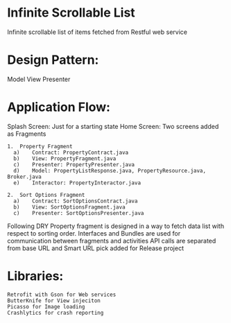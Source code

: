 # Infinite Scrollable List

Infinite scrollable list of items fetched from Restful web service

# Design Pattern: 
Model View Presenter

# Application Flow:
  Splash Screen: Just for a starting state
  Home Screen: Two screens added as Fragments 
  
    1.	Property Fragment
      a)	Contract: PropertyContract.java 
      b)	View: PropertyFragment.java
      c)	Presenter: PropertyPresenter.java
      d)	Model: PropertyListResponse.java, PropertyResource.java, Broker.java
      e)	Interactor: PropertyInteractor.java
     
    2.	Sort Options Fragment 
      a)	Contract: SortOptionsContract.java 
      b)	View: SortOptionsFragment.java
      c)	Presenter: SortOptionsPresenter.java
      
  Following DRY Property fragment is designed in a way to fetch data list with respect to sorting order.
  Interfaces and Bundles are used for communication between fragments and activities 
  API calls are separated from base URL and Smart URL pick added for Release project

# Libraries:
    Retrofit with Gson for Web services
    ButterKnife for View injeciton
    Picasso for Image loading
    Crashlytics for crash reporting

